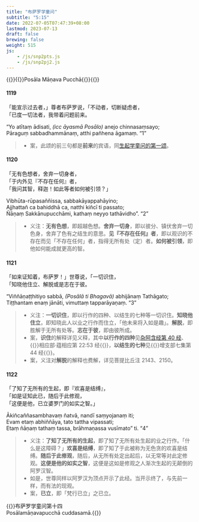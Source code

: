 ```yaml
---
title: "布萨罗学童问"
subtitle: "5:15"
date: 2022-07-05T07:47:39+08:00
lastmod: 2023-07-13
draft: false
brewing: false
weight: 515
js:
    - /js/snp2pts.js
    - /js/snp2pj2.js
---
```



{{<subtitle>}}{{<suttalink src="snp5.15">}}Posāla Māṇava Pucchā{{</suttalink>}}{{</subtitle>}}

#### 1119

「能宣示过去者，」尊者布萨罗说，「不动者，切断疑虑者，  
「已度一切法者，我带着问题前来。

“Yo atītaṃ ādisati, <i>(icc āyasmā Posālo)</i> anejo chinnasaṃsayo;  
Pāraguṃ sabbadhammānaṃ, atthi pañhena āgamaṃ. <q>1</q>

> - 案，此颂的前三句都是**前来**的宾语，同[生起学童问的第一颂](../514/#1112)。

#### 1120

「无有色想者，舍弃一切身者，  
「于内外见『不存在任何』者，  
「我问其智，释迦！如此等者如何被引领？」

Vibhūta-rūpasaññissa, sabbakāyappahāyino;  
Ajjhattañ ca bahiddhā ca, natthi kiñcī ti passato;  
Ñāṇaṃ Sakkānupucchāmi, kathaṃ neyyo tathāvidho”. <q>2</q>

> - 义注：**无有色想**，即超越色想。**舍弃一切身**，即以彼分、镇伏舍弃一切色身，舍弃了色有之结生的意思。**见『不存在任何』者**，即以观识的不存在而见「不存在任何」者，指得无所有处（定）者。**如何被引领**，即他如何能成就更高的智。

#### 1121

「如来证知着，布萨罗！」世尊说，「一切识住，  
「知晓他住立、解脱或是志在于彼。

“Viññāṇaṭṭhitiyo sabbā, <i>(Posālā ti Bhagavā)</i> abhijānaṃ Tathāgato;  
Tiṭṭhantam enaṃ jānāti, vimuttaṃ tapparāyaṇaṃ. <q>3</q>

> - 义注：**一切识住**，即以行作的四种、以结生的七种等一切识住。**知晓他住立**，即知晓此人以业之行作而住立，「他未来将入如是趣」。**解脱**，即胜解于无所有处等。**志在于彼**，即由彼所成。
> - 案，**识住**的解释详见义释，其中**以行作的四种**见[杂阿含经第 40 经](/taisho/samyuktagama/01/#40)、{{<suttalink src="sn22.53">}}相应部·蕴相应第 22:53 经{{</suttalink>}}，**以结生的七种**见{{<suttalink src="an7.44">}}增支部七集第 44 经{{</suttalink>}}。
> - 案，义注对**解脱**的解释也费解，详见菩提比丘注 2143、2150。

#### 1122

「了知了无所有的生起，即『欢喜是结缚』，  
「如是证知此已，随后于此修观，  
「这便是他，已立婆罗门的如实之智。」

Ākiñcaññasambhavaṃ ñatvā, nandī saṃyojanaṃ iti;  
Evam etaṃ abhiññāya, tato tattha vipassati;  
Etaṃ ñāṇaṃ tathaṃ tassa, brāhmaṇassa vusīmato” ti. <q>4</q>

> - 义注：**了知了无所有的生起**，即了知了无所有处生起的业之行作。「什么是这障碍？」**欢喜是结缚**，即了知了于此被称为无色贪的欢喜是结缚。**随后于此修观**，随后，从无所有处定出起后，以无常等对此定修观。**这便是他的如实之智**，这便是这如是修观之人渐次生起的无颠倒的阿罗汉智。
> - 如是，世尊同样以阿罗汉为顶点开示了此经。当开示终了，与先前一样，而有法的现观。
> - 案，**已立**，即「梵行已立」之已立。


{{<eof>}}布萨罗学童问第十四<br><span class="pi">Posālamāṇavapucchā cuddasamā.</span>{{</eof>}}